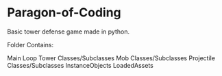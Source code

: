 # Paragon-of-Coding


Basic tower defense game made in python.

Folder Contains:

Main Loop
Tower Classes/Subclasses
Mob Classes/Subclasses
Projectile Classes/Subclasses
InstanceObjects
LoadedAssets
